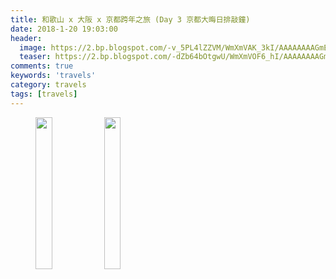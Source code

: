 ```yaml
---
title: 和歌山 x 大阪 x 京都跨年之旅 (Day 3 京都大晦日排敲鐘)
date: 2018-1-20 19:03:00
header:
  image: https://2.bp.blogspot.com/-v_5PL4lZZVM/WmXmVAK_3kI/AAAAAAAAGmE/K6ZHwZvX8ZYzB9bEDX4D97PkzZxUknwCgCKgBGAs/s1600/IMG_5532.JPG
  teaser: https://2.bp.blogspot.com/-dZb64bOtgwU/WmXmVOF6_hI/AAAAAAAAGmE/eEBV942V5Ns1gPsC0n0yeIL1FfiPq-FmQCKgBGAs/s1600/IMG_5731.JPG
comments: true
keywords: 'travels'
category: travels
tags: [travels]
---
```


<figure class="half">
    <img src="https://1.bp.blogspot.com/-19PsUoMh1Xo/WmXmf2DryuI/AAAAAAAAGmI/-Qth0eqwL-k0gSWB9BERaHrEEbuxD4_3QCKgBGAs/s1600/IMG_5395.JPG" height="25%" width="25%">
    <img src="https://3.bp.blogspot.com/-cc4CrIVdeVk/WmXmf9TzdyI/AAAAAAAAGmI/vHWhHFJw-tUiowd8wxLbnWhpuzvYYFwNwCKgBGAs/s1600/IMG_5413.JPG" height="25%" width="25%">
</figure>
